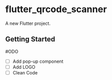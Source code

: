 # flutter_qrcode_scanner

A new Flutter project.

## Getting Started
#ODO
- [ ] Add pop-up component
- [ ] Add LOGO
- [ ] Clean Code
